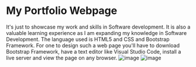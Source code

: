 # My Portfolio Webpage
It's just to showcase my work and skills in Software development. It is also a valuable learning  experience as I am expanding my knowledge in Software Development. The language used is HTML5 and CSS and Bootstrap Framework. For one to design such a web page you'll have to download Bootstrap Framework, have a text editor like Visual Studio Code, install a live server and view the page on any browser.
![image](https://user-images.githubusercontent.com/94919325/227773455-f30f8472-4b0d-46d7-92ee-8ec96e573228.png)
![image](https://user-images.githubusercontent.com/94919325/227773516-b06bc74c-c44d-4ac2-82f5-be65db08d4a4.png)

